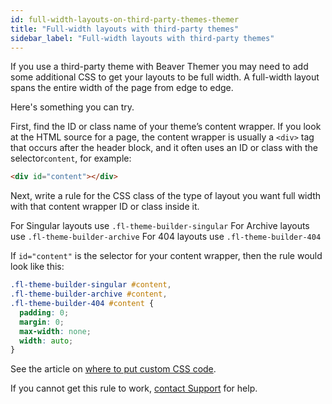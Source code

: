 ```yaml
---
id: full-width-layouts-on-third-party-themes-themer
title: "Full-width layouts with third-party themes"
sidebar_label: "Full-width layouts with third-party themes"
---
```


If you use a third-party theme with Beaver Themer you may need to add some additional CSS to get your layouts to be full width. A full-width layout spans the entire width of the page from edge to edge.

Here's something you can try.

First, find the ID or class name of your theme’s content wrapper. If you look at the HTML source for a page, the content wrapper is usually a `<div>` tag that occurs after the header block, and it often uses an ID or class with the selector`content`, for example:

```html
<div id="content"></div>
```

Next, write a rule for the CSS class of the type of layout you want full width with that content wrapper ID or class inside it.

For Singular layouts use `.fl-theme-builder-singular`
For Archive layouts use `.fl-theme-builder-archive`
For 404 layouts use `.fl-theme-builder-404`

If `id="content"` is the selector for your content wrapper, then the rule would look like this:

```css
.fl-theme-builder-singular #content,
.fl-theme-builder-archive #content,
.fl-theme-builder-404 #content {
  padding: 0;
  margin: 0;
  max-width: none;
  width: auto;
}
```

See the article on [where to put custom CSS code](/beaver-builder/basics/custom-code).

If you cannot get this rule to work, [contact Support](https://www.wpbeaverbuilder.com/beaver-builder-support/) for help.
